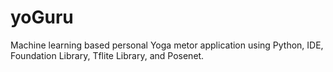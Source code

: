 # yoGuru
Machine learning based personal Yoga metor application using Python, IDE, Foundation Library, Tflite Library, and Posenet.
